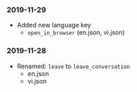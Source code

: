 ### 2019-11-29
* Added new language key
    * `open_in_browser` (en.json, vi.json)

### 2019-11-28
* Renamed: `leave` to `leave_conversation`
    * en.json
    * vi.json
